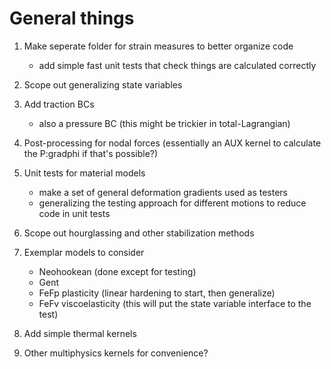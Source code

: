 # General things

1. Make seperate folder for strain measures to better organize code
	- add simple fast unit tests that check things are calculated correctly

2. Scope out generalizing state variables

3. Add traction BCs
	- also a pressure BC (this might be trickier in total-Lagrangian)

4. Post-processing for nodal forces (essentially an AUX kernel to calculate the P:gradphi if that's possible?)

5. Unit tests for material models
	- make a set of general deformation gradients used as testers
	- generalizing the testing approach for different motions to reduce code in unit tests

6. Scope out hourglassing and other stabilization methods

7. Exemplar models to consider
	- Neohookean (done except for testing)
	- Gent
	- FeFp plasticity (linear hardening to start, then generalize)
	- FeFv viscoelasticity (this will put the state variable interface to the test)

8. Add simple thermal kernels

9. Other multiphysics kernels for convenience?


